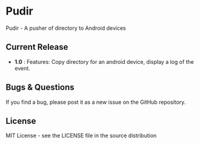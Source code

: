 # Pudir
Pudir  - A pusher of directory to Android devices

## Current Release
- <b>1.0</b> : Features: Copy directory for an android device, display a log of the event.

## Bugs & Questions
If you find a bug, please post it as a new issue on the GitHub repository.


## License
MIT License - see the LICENSE file in the source distribution
